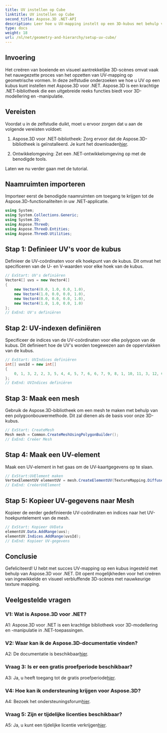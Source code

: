 ```yaml
---
title: UV instellen op Cube
linktitle: UV instellen op Cube
second_title: Aspose.3D .NET-API
description: Leer hoe u UV-mapping instelt op een 3D-kubus met behulp van Aspose.3D voor .NET. Creëer visueel verbluffende scènes met nauwkeurige texture mapping.
type: docs
weight: 18
url: /nl/net/geometry-and-hierarchy/setup-uv-cube/
---
```

## Invoering

Het creëren van boeiende en visueel aantrekkelijke 3D-scènes omvat vaak het nauwgezette proces van het opzetten van UV-mapping op geometrische vormen. In deze zelfstudie onderzoeken we hoe u UV op een kubus kunt instellen met Aspose.3D voor .NET. Aspose.3D is een krachtige .NET-bibliotheek die een uitgebreide reeks functies biedt voor 3D-modellering en -manipulatie.

## Vereisten

Voordat u in de zelfstudie duikt, moet u ervoor zorgen dat u aan de volgende vereisten voldoet:

1. Aspose.3D voor .NET-bibliotheek: Zorg ervoor dat de Aspose.3D-bibliotheek is geïnstalleerd. Je kunt het downloaden[hier](https://releases.aspose.com/3d/net/).

2. Ontwikkelomgeving: Zet een .NET-ontwikkelomgeving op met de benodigde tools.

Laten we nu verder gaan met de tutorial.

## Naamruimten importeren

Importeer eerst de benodigde naamruimten om toegang te krijgen tot de Aspose.3D-functionaliteiten in uw .NET-applicatie.

```csharp
using System;
using System.Collections.Generic;
using System.IO;
using Aspose.ThreeD;
using Aspose.ThreeD.Entities;
using Aspose.ThreeD.Utilities;
```

## Stap 1: Definieer UV's voor de kubus

Definieer de UV-coördinaten voor elk hoekpunt van de kubus. Dit omvat het specificeren van de U- en V-waarden voor elke hoek van de kubus.

```csharp
// ExStart: UV's definiëren
Vector4[] uvs = new Vector4[]
{
    new Vector4(0.0, 1.0, 0.0, 1.0),
    new Vector4(1.0, 0.0, 0.0, 1.0),
    new Vector4(0.0, 0.0, 0.0, 1.0),
    new Vector4(1.0, 1.0, 0.0, 1.0)
};
// ExEnd: UV's definiëren
```

## Stap 2: UV-indexen definiëren

Specificeer de indices van de UV-coördinaten voor elke polygoon van de kubus. Dit definieert hoe de UV's worden toegewezen aan de oppervlakken van de kubus.

```csharp
// ExStart: UVIndices definiëren
int[] uvsId = new int[]
{
    0, 1, 3, 2, 2, 3, 5, 4, 4, 5, 7, 6, 6, 7, 9, 8, 1, 10, 11, 3, 12, 0, 2, 13
};
// ExEnd: UVIndices definiëren
```

## Stap 3: Maak een mesh

Gebruik de Aspose.3D-bibliotheek om een mesh te maken met behulp van een polygoonbouwermethode. Dit zal dienen als de basis voor onze 3D-kubus.

```csharp
// ExStart: CreateMesh
Mesh mesh = Common.CreateMeshUsingPolygonBuilder();
// ExEnd: Creëer Mesh
```

## Stap 4: Maak een UV-element

Maak een UV-element in het gaas om de UV-kaartgegevens op te slaan.

```csharp
// ExStart:UVElement maken
VertexElementUV elementUV = mesh.CreateElementUV(TextureMapping.Diffuse, MappingMode.PolygonVertex, ReferenceMode.IndexToDirect);
// ExEnd: CreëerUVElement
```

## Stap 5: Kopieer UV-gegevens naar Mesh

Kopieer de eerder gedefinieerde UV-coördinaten en indices naar het UV-hoekpuntelement van de mesh.

```csharp
// ExStart: Kopieer UVData
elementUV.Data.AddRange(uvs);
elementUV.Indices.AddRange(uvsId);
// ExEnd: Kopieer UV-gegevens
```

## Conclusie

Gefeliciteerd! U hebt met succes UV-mapping op een kubus ingesteld met behulp van Aspose.3D voor .NET. Dit opent mogelijkheden voor het creëren van ingewikkelde en visueel verbluffende 3D-scènes met nauwkeurige texture mapping.

## Veelgestelde vragen

### V1: Wat is Aspose.3D voor .NET?

A1: Aspose.3D voor .NET is een krachtige bibliotheek voor 3D-modellering en -manipulatie in .NET-toepassingen.

### V2: Waar kan ik de Aspose.3D-documentatie vinden?

 A2: De documentatie is beschikbaar[hier](https://reference.aspose.com/3d/net/).

### Vraag 3: Is er een gratis proefperiode beschikbaar?

 A3: Ja, u heeft toegang tot de gratis proefperiode[hier](https://releases.aspose.com/).

### V4: Hoe kan ik ondersteuning krijgen voor Aspose.3D?

 A4: Bezoek het ondersteuningsforum[hier](https://forum.aspose.com/c/3d/18).

### Vraag 5: Zijn er tijdelijke licenties beschikbaar?

 A5: Ja, u kunt een tijdelijke licentie verkrijgen[hier](https://purchase.aspose.com/temporary-license/).
